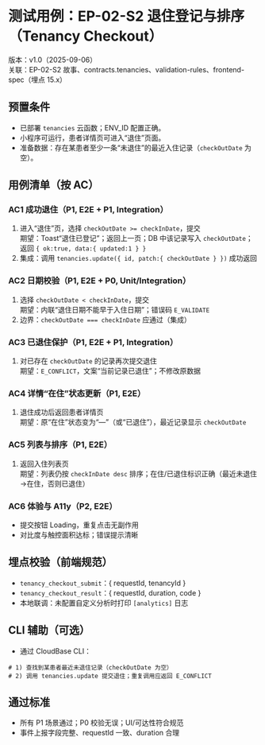 # 测试用例：EP-02-S2 退住登记与排序（Tenancy Checkout）

版本：v1.0（2025-09-06）  
关联：EP-02-S2 故事、contracts.tenancies、validation-rules、frontend-spec（埋点 15.x）

## 预置条件
- 已部署 `tenancies` 云函数；ENV_ID 配置正确。
- 小程序可运行，患者详情页可进入“退住”页面。
- 准备数据：存在某患者至少一条“未退住”的最近入住记录（`checkOutDate` 为空）。

## 用例清单（按 AC）

### AC1 成功退住（P1, E2E + P1, Integration）
1) 进入“退住”页，选择 `checkOutDate >= checkInDate`，提交  
期望：Toast“退住已登记”；返回上一页；DB 中该记录写入 `checkOutDate`；返回 `{ ok:true, data:{ updated:1 } }`
2) 集成：调用 `tenancies.update({ id, patch:{ checkOutDate } })` 成功返回

### AC2 日期校验（P1, E2E + P0, Unit/Integration）
1) 选择 `checkOutDate < checkInDate`，提交  
期望：内联“退住日期不能早于入住日期”；错误码 `E_VALIDATE`
2) 边界：`checkOutDate === checkInDate` 应通过（集成）

### AC3 已退住保护（P1, E2E + P1, Integration）
1) 对已存在 `checkOutDate` 的记录再次提交退住  
期望：`E_CONFLICT`，文案“当前记录已退住”；不修改原数据

### AC4 详情“在住”状态更新（P1, E2E）
1) 退住成功后返回患者详情页  
期望：原“在住”状态变为“—”（或“已退住”），最近记录显示 `checkOutDate`

### AC5 列表与排序（P1, E2E）
1) 返回入住列表页  
期望：列表仍按 `checkInDate desc` 排序；在住/已退住标识正确（最近未退住→在住，否则已退住）

### AC6 体验与 A11y（P2, E2E）
- 提交按钮 Loading，重复点击无副作用
- 对比度与触控面积达标；错误提示清晰

## 埋点校验（前端规范）
- `tenancy_checkout_submit`：{ requestId, tenancyId }
- `tenancy_checkout_result`：{ requestId, duration, code }
- 本地联调：未配置自定义分析时打印 `[analytics]` 日志

## CLI 辅助（可选）
- 通过 CloudBase CLI：
```
# 1) 查找到某患者最近未退住记录（checkOutDate 为空）
# 2) 调用 tenancies.update 提交退住；重复调用应返回 E_CONFLICT
```

## 通过标准
- 所有 P1 场景通过；P0 校验无误；UI/可达性符合规范
- 事件上报字段完整、requestId 一致、duration 合理

